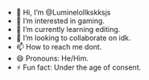 - 👋 Hi, I’m @Luminelollkskksjs
- 👀 I’m interested in gaming. 
- 🌱 I’m currently learning editing. 
- 💞️ I’m looking to collaborate on idk. 
- 📫 How to reach me dont. 
- 😄 Pronouns: He/Him. 
- ⚡ Fun fact: Under the age of consent. 

<!---
Luminelollkskksjs/Luminelollkskksjs is a ✨ special ✨ repository because its `README.md` (this file) appears on your GitHub profile.
You can click the Preview link to take a look at your changes.
--->

